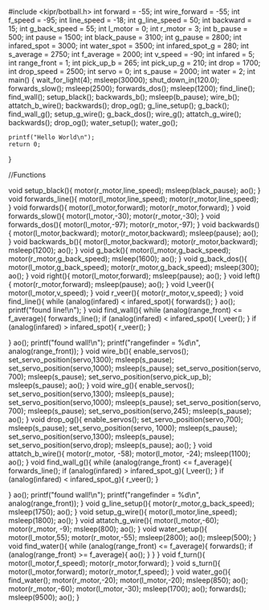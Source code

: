#include <kipr/botball.h>
int forward = -55;
int wire_forward = -55;
int f_speed = -95;
int line_speed = -18;
int g_line_speed = 50;
int backward = 15;
int g_back_speed = 55;
int l_motor = 0; 
int r_motor = 3;
int b_pause = 500;
int pause = 1500;
int black_pause = 3100;
int g_pause = 2800;
int infared_spot = 3000;
int water_spot = 3500;
int infared_spot_g = 280;
int s_average = 2750;
int f_average = 2000;
int v_speed = -90;
int infared = 5;
int range_front = 1;
int pick_up_b = 265;
int pick_up_g = 210;
int drop = 1700;
int drop_speed = 2500;
int servo = 0;
int s_pause = 2000;
int water = 2;
int main()
{
    wait_for_light(4);
    msleep(30000);
    shut_down_in(120.0);
    forwards_slow();
    msleep(2500);
    forwards_dos();
    msleep(1200);
    find_line();
    find_wall();
    setup_black();
    backwards_b();
    msleep(b_pause);
    wire_b();
    attatch_b_wire();
    backwards();
    drop_og();
    g_line_setup();
    g_back();
    find_wall_g();
    setup_g_wire();
    g_back_dos();
    wire_g();
    attatch_g_wire();
    backwards();
    drop_og();
    water_setup();
    water_go();
        
    printf("Hello World\n");
    return 0;
}

//Functions

void setup_black(){
    motor(r_motor,line_speed);
    msleep(black_pause);
    ao();
}
void forwards_line(){
    motor(l_motor,line_speed);
    motor(r_motor,line_speed);
}
void forwards(){
    motor(l_motor,forward);
    motor(r_motor,forward);
}
void forwards_slow(){
    motor(l_motor,-30);
    motor(r_motor,-30);
}
void forwards_dos(){
    motor(l_motor,-97);
    motor(r_motor,-97);
}
void backwards(){
 	motor(l_motor,backward);
    motor(r_motor,backward);
    msleep(pause);
    ao();
}
void backwards_b(){
 	motor(l_motor,backward);
    motor(r_motor,backward);
    msleep(1200);
    ao();
}
void g_back(){
 	motor(l_motor,g_back_speed);
    motor(r_motor,g_back_speed);
    msleep(1600);
    ao();
}
void g_back_dos(){
 	motor(l_motor,g_back_speed);
    motor(r_motor,g_back_speed);
    msleep(300);
    ao();
}
void right(){
 	motor(l_motor,forward);
    msleep(pause);
    ao();
}
void left(){
    motor(r_motor,forward);
    msleep(pause);
    ao();
}
void l_veer(){
    motor(l_motor,v_speed);
}
void r_veer(){
    motor(r_motor,v_speed);
}
void find_line(){
    while (analog(infared) < infared_spot){
    forwards();
    }
    ao();
    printf("found line!\n");
}
void find_wall(){
    while (analog(range_front) <= f_average){
     	forwards_line();
    if (analog(infared) < infared_spot){
        l_veer();
    }
    if (analog(infared) > infared_spot){
        r_veer();
    }
    
  }
    ao();
    printf("found wall!\n");
    printf("rangefinder = %d\n", analog(range_front));
}
void wire_b(){
    enable_servos();
    set_servo_position(servo,1300);
    msleep(s_pause);
    set_servo_position(servo,1000);
    msleep(s_pause);
    set_servo_position(servo, 700);
    msleep(s_pause);
	set_servo_position(servo,pick_up_b);
    msleep(s_pause);
    ao();
}
void wire_g(){
    enable_servos();
    set_servo_position(servo,1300);
    msleep(s_pause);
    set_servo_position(servo,1000);
    msleep(s_pause);
    set_servo_position(servo, 700);
    msleep(s_pause);
	set_servo_position(servo,245);
    msleep(s_pause);
    ao();
}
void drop_og(){
	enable_servos();
    set_servo_position(servo,700);
    msleep(s_pause);
    set_servo_position(servo, 1000);
    msleep(s_pause);
    set_servo_position(servo,1300);
    msleep(s_pause);
	set_servo_position(servo,drop);
    msleep(s_pause);
    ao();
}
void attatch_b_wire(){
    motor(r_motor, -58);
    motor(l_motor, -24);
    msleep(1100);
    ao();
}
void find_wall_g(){
    while (analog(range_front) <= f_average){
     	forwards_line();
    if (analog(infared) > infared_spot_g){
        l_veer();
    }
    if (analog(infared) < infared_spot_g){
        r_veer();
    }
    
  }
    ao();
    printf("found wall!\n");
    printf("rangefinder = %d\n", analog(range_front));
}
void g_line_setup(){
	motor(r_motor,g_back_speed);
    msleep(1750);
    ao();
}
void setup_g_wire(){
    motor(l_motor,line_speed);
    msleep(1800);
    ao();
} 
void attatch_g_wire(){
    motor(l_motor,-60);
    motor(r_motor, -9);
    msleep(800);
    ao();
}
void water_setup(){
	motor(l_motor,55);
    motor(r_motor,-55);
    msleep(2800);
    ao();
    msleep(500);
}
void find_water(){
    while (analog(range_front) <= f_average){
     	forwards();
        if (analog(range_front) >= f_average){
            ao();
        }
}
}
void f_turn(){
    motor(l_motor,f_speed);
    motor(r_motor,forward);
}
void s_turn(){
    motor(l_motor,forward);
    motor(r_motor,f_speed);
}
void water_go(){
    find_water();
    motor(r_motor,-20);
    motor(l_motor,-20);
    msleep(850);
    ao();
    motor(r_motor,-60);
    motor(l_motor,-30);
    msleep(1700);
    ao();
    forwards();
    msleep(9500);
    ao();
}
